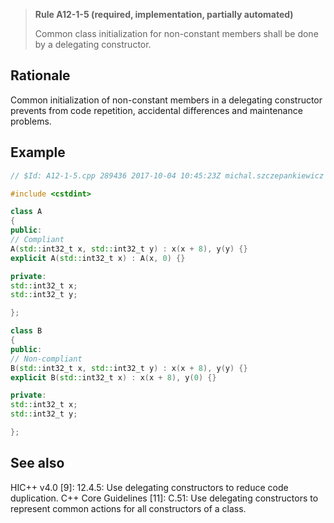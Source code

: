 > **Rule A12-1-5 (required, implementation, partially automated)**
>
> Common class initialization for non-constant members shall be done by
> a delegating constructor.

## Rationale

Common initialization of non-constant members in a delegating constructor prevents
from code repetition, accidental differences and maintenance problems.

## Example

```cpp
// $Id: A12-1-5.cpp 289436 2017-10-04 10:45:23Z michal.szczepankiewicz $

#include <cstdint>

class A
{
public:
// Compliant
A(std::int32_t x, std::int32_t y) : x(x + 8), y(y) {}
explicit A(std::int32_t x) : A(x, 0) {}

private:
std::int32_t x;
std::int32_t y;

};

class B
{
public:
// Non-compliant
B(std::int32_t x, std::int32_t y) : x(x + 8), y(y) {}
explicit B(std::int32_t x) : x(x + 8), y(0) {}

private:
std::int32_t x;
std::int32_t y;

};

```

## See also

HIC++ v4.0 [9]: 12.4.5: Use delegating constructors to reduce code duplication.
C++ Core Guidelines [11]: C.51: Use delegating constructors to represent
common actions for all constructors of a class.
